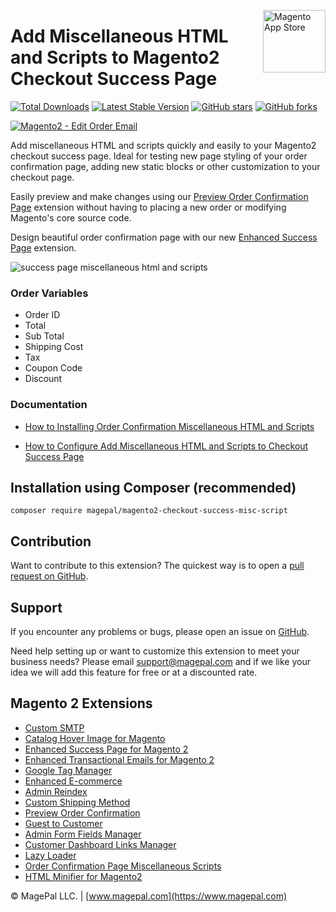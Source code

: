 <a href="http://www.magepal.com" title="Magento Extension Store" ><img src="https://image.ibb.co/dHBkYH/Magepal_logo.png" width="100" align="right" alt="Magento App Store" /></a>

# Add Miscellaneous HTML and Scripts to Magento2 Checkout Success Page 

[![Total Downloads](https://poser.pugx.org/magepal/magento2-checkout-success-misc-script/downloads)](https://www.magepal.com/order-confirmation-miscellaneous-scripts-for-magento-2.html)
[![Latest Stable Version](https://poser.pugx.org/magepal/magento2-checkout-success-misc-script/v/stable)](https://www.magepal.com/order-confirmation-miscellaneous-scripts-for-magento-2.html)
[![GitHub stars](https://img.shields.io/github/stars/magepal/magento2-checkout-success-misc-script.svg)](https://www.magepal.com/order-confirmation-miscellaneous-scripts-for-magento-2.html)
[![GitHub forks](https://img.shields.io/github/forks/magepal/magento2-checkout-success-misc-script.svg)](https://www.magepal.com/order-confirmation-miscellaneous-scripts-for-magento-2.html)



<a href="https://www.magepal.com/order-confirmation-miscellaneous-scripts-for-magento-2.html" ><img alt="Magento2 - Edit Order Email" src="https://user-images.githubusercontent.com/1415141/108899005-e717f680-75e5-11eb-9df8-719925e05baa.png" /></a>

Add miscellaneous HTML and scripts quickly and easily to your Magento2 checkout success page. Ideal for testing new page styling of your order confirmation page, adding new static blocks or other customization to your checkout page.

Easily preview and make changes using our [Preview Order Confirmation Page](https://www.magepal.com/magento2/extensions/preview-order-confirmation-page-for-magento-2.html) extension without having to placing a new order or modifying Magento's core source code.

Design beautiful order confirmation page with our new [Enhanced Success Page](https://www.magepal.com/magento2/extensions/enhanced-success-page.html) extension.

![success page miscellaneous html and scripts](https://image.ibb.co/gZcjAx/Success_Page_Miscellaneous_HTML_and_Scripts_by_magepal.gif)

### Order Variables

- Order ID
- Total
- Sub Total
- Shipping Cost
- Tax
- Coupon Code
- Discount

### Documentation

 - [How to Installing Order Confirmation Miscellaneous HTML and Scripts](https://www.magepal.com/help/docs/success-page-miscellaneous-scripts-magento-2/#installation)

 - [How to Configure Add Miscellaneous HTML and Scripts to Checkout Success Page](https://www.magepal.com/help/docs/success-page-miscellaneous-scripts-magento-2/#configuration)

## Installation using Composer (recommended)

```
composer require magepal/magento2-checkout-success-misc-script
```

Contribution
---
Want to contribute to this extension? The quickest way is to open a [pull request on GitHub](https://help.github.com/articles/using-pull-requests).

Support
---
If you encounter any problems or bugs, please open an issue on [GitHub](https://github.com/magepal/magento2-reindex/issues).

Need help setting up or want to customize this extension to meet your business needs? Please email support@magepal.com and if we like your idea we will add this feature for free or at a discounted rate.

Magento 2 Extensions
---
- [Custom SMTP](https://www.magepal.com/magento2/extensions/custom-smtp.html)
- [Catalog Hover Image for Magento](https://www.magepal.com/magento2/extensions/catalog-hover-image-for-magento.html)
- [Enhanced Success Page for Magento 2](https://www.magepal.com/magento2/extensions/enhanced-success-page.html)
- [Enhanced Transactional Emails for Magento 2](https://www.magepal.com/magento2/extensions/enhanced-transactional-emails.html)
- [Google Tag Manager](https://www.magepal.com/magento2/extensions/google-tag-manager.html) 
- [Enhanced E-commerce](https://www.magepal.com/magento2/extensions/enhanced-ecommerce-for-google-tag-manager.html) 
- [Admin Reindex](https://www.magepal.com/magento2/extensions/reindex.html) 
- [Custom Shipping Method](https://www.magepal.com/magento2/extensions/custom-shipping-rates-for-magento-2.html) 
- [Preview Order Confirmation](https://www.magepal.com/magento2/extensions/preview-order-confirmation-page-for-magento-2.html)
- [Guest to Customer](https://www.magepal.com/magento2/extensions/guest-to-customer.html) 
- [Admin Form Fields Manager](https://www.magepal.com/magento2/extensions/admin-form-fields-manager-for-magento-2.html) 
- [Customer Dashboard Links Manager](https://www.magepal.com/magento2/extensions/customer-dashboard-links-manager-for-magento-2.html) 
- [Lazy Loader](https://www.magepal.com/magento2/extensions/lazy-load.html) 
- [Order Confirmation Page Miscellaneous Scripts](https://www.magepal.com/magento2/extensions/order-confirmation-miscellaneous-scripts-for-magento-2.html)
- [HTML Minifier for Magento2](https://www.magepal.com/magento2/extensions/html-minifier.html)

© MagePal LLC. | [www.magepal.com](https://www.magepal.com)

